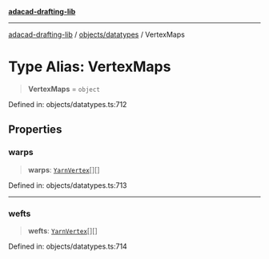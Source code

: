 [**adacad-drafting-lib**](../../../README.md)

***

[adacad-drafting-lib](../../../modules.md) / [objects/datatypes](../README.md) / VertexMaps

# Type Alias: VertexMaps

> **VertexMaps** = `object`

Defined in: objects/datatypes.ts:712

## Properties

### warps

> **warps**: [`YarnVertex`](YarnVertex.md)[][]

Defined in: objects/datatypes.ts:713

***

### wefts

> **wefts**: [`YarnVertex`](YarnVertex.md)[][]

Defined in: objects/datatypes.ts:714
